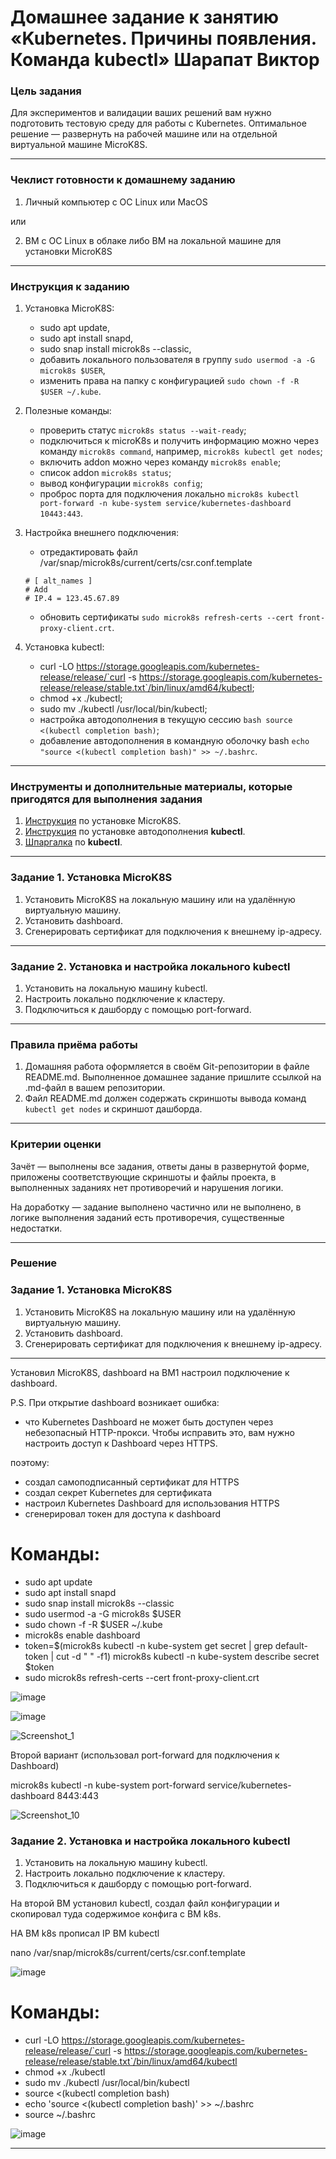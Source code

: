 # Домашнее задание к занятию «Kubernetes. Причины появления. Команда kubectl» Шарапат Виктор

### Цель задания

Для экспериментов и валидации ваших решений вам нужно подготовить тестовую среду для работы с Kubernetes. Оптимальное решение — развернуть на рабочей машине или на отдельной виртуальной машине MicroK8S.

------

### Чеклист готовности к домашнему заданию

1. Личный компьютер с ОС Linux или MacOS 

или

2. ВМ c ОС Linux в облаке либо ВМ на локальной машине для установки MicroK8S  

------

### Инструкция к заданию

1. Установка MicroK8S:
    - sudo apt update,
    - sudo apt install snapd,
    - sudo snap install microk8s --classic,
    - добавить локального пользователя в группу `sudo usermod -a -G microk8s $USER`,
    - изменить права на папку с конфигурацией `sudo chown -f -R $USER ~/.kube`.

2. Полезные команды:
    - проверить статус `microk8s status --wait-ready`;
    - подключиться к microK8s и получить информацию можно через команду `microk8s command`, например, `microk8s kubectl get nodes`;
    - включить addon можно через команду `microk8s enable`; 
    - список addon `microk8s status`;
    - вывод конфигурации `microk8s config`;
    - проброс порта для подключения локально `microk8s kubectl port-forward -n kube-system service/kubernetes-dashboard 10443:443`.

3. Настройка внешнего подключения:
    - отредактировать файл /var/snap/microk8s/current/certs/csr.conf.template
    ```shell
    # [ alt_names ]
    # Add
    # IP.4 = 123.45.67.89
    ```
    - обновить сертификаты `sudo microk8s refresh-certs --cert front-proxy-client.crt`.

4. Установка kubectl:
    - curl -LO https://storage.googleapis.com/kubernetes-release/release/`curl -s https://storage.googleapis.com/kubernetes-release/release/stable.txt`/bin/linux/amd64/kubectl;
    - chmod +x ./kubectl;
    - sudo mv ./kubectl /usr/local/bin/kubectl;
    - настройка автодополнения в текущую сессию `bash source <(kubectl completion bash)`;
    - добавление автодополнения в командную оболочку bash `echo "source <(kubectl completion bash)" >> ~/.bashrc`.

------

### Инструменты и дополнительные материалы, которые пригодятся для выполнения задания

1. [Инструкция](https://microk8s.io/docs/getting-started) по установке MicroK8S.
2. [Инструкция](https://kubernetes.io/ru/docs/reference/kubectl/cheatsheet/#bash) по установке автодополнения **kubectl**.
3. [Шпаргалка](https://kubernetes.io/ru/docs/reference/kubectl/cheatsheet/) по **kubectl**.

------

### Задание 1. Установка MicroK8S

1. Установить MicroK8S на локальную машину или на удалённую виртуальную машину.
2. Установить dashboard.
3. Сгенерировать сертификат для подключения к внешнему ip-адресу.

------

### Задание 2. Установка и настройка локального kubectl
1. Установить на локальную машину kubectl.
2. Настроить локально подключение к кластеру.
3. Подключиться к дашборду с помощью port-forward.

------

### Правила приёма работы

1. Домашняя работа оформляется в своём Git-репозитории в файле README.md. Выполненное домашнее задание пришлите ссылкой на .md-файл в вашем репозитории.
2. Файл README.md должен содержать скриншоты вывода команд `kubectl get nodes` и скриншот дашборда.

------

### Критерии оценки
Зачёт — выполнены все задания, ответы даны в развернутой форме, приложены соответствующие скриншоты и файлы проекта, в выполненных заданиях нет противоречий и нарушения логики.

На доработку — задание выполнено частично или не выполнено, в логике выполнения заданий есть противоречия, существенные недостатки.

---

### Решение 

### Задание 1. Установка MicroK8S

1. Установить MicroK8S на локальную машину или на удалённую виртуальную машину.
2. Установить dashboard.
3. Сгенерировать сертификат для подключения к внешнему ip-адресу.

------

Установил MicroK8S, dashboard на ВМ1 настроил подключение к dashboard.

P.S. При открытие dashboard возникает ошибка: 
- что Kubernetes Dashboard не может быть доступен через небезопасный HTTP-прокси. Чтобы исправить это, вам нужно настроить доступ к Dashboard через HTTPS.

поэтому:
* создал самоподписанный сертификат для HTTPS  
* создал секрет Kubernetes для сертификата
* настроил Kubernetes Dashboard для использования HTTPS
* сгенерировал токен для доступа к dashboard

# Команды:

* sudo apt update
* sudo apt install snapd
* sudo snap install microk8s --classic
* sudo usermod -a -G microk8s $USER
* sudo chown -f -R $USER ~/.kube
* microk8s enable dashboard
* token=$(microk8s kubectl -n kube-system get secret | grep default-token | cut -d " " -f1)
microk8s kubectl -n kube-system describe secret $token
* sudo microk8s refresh-certs --cert front-proxy-client.crt

![image](https://github.com/user-attachments/assets/8762eba3-e029-425f-b64c-b88a1fee28a9)

![image](https://github.com/user-attachments/assets/e2f829fc-db7b-4211-9406-e22585c97e38)

![Screenshot_1](https://github.com/user-attachments/assets/dac74111-2a0e-4bf0-acd4-225d946fd9a1)

Второй вариант (использовал port-forward для подключения к Dashboard)

microk8s kubectl -n kube-system port-forward service/kubernetes-dashboard 8443:443

![Screenshot_10](https://github.com/user-attachments/assets/3cca48a1-fcc8-403b-ad76-eb81e65c5fcb)

### Задание 2. Установка и настройка локального kubectl
1. Установить на локальную машину kubectl.
2. Настроить локально подключение к кластеру.
3. Подключиться к дашборду с помощью port-forward.

На второй ВМ установил kubectl, создал файл конфигурации и скопировал туда содержимое конфига с ВМ k8s.

НА ВМ k8s прописал IP ВМ kubectl 

nano /var/snap/microk8s/current/certs/csr.conf.template

![image](https://github.com/user-attachments/assets/00d9e671-99e8-441d-aa2d-345f64f76a4c)

# Команды:

* curl -LO https://storage.googleapis.com/kubernetes-release/release/`curl -s https://storage.googleapis.com/kubernetes-release/release/stable.txt`/bin/linux/amd64/kubectl
* chmod +x ./kubectl
* sudo mv ./kubectl /usr/local/bin/kubectl
* source <(kubectl completion bash)
* echo 'source <(kubectl completion bash)' >> ~/.bashrc
* source ~/.bashrc

![image](https://github.com/user-attachments/assets/6386cfaf-b74b-45d7-80f9-78d7a7855d4a)

---





